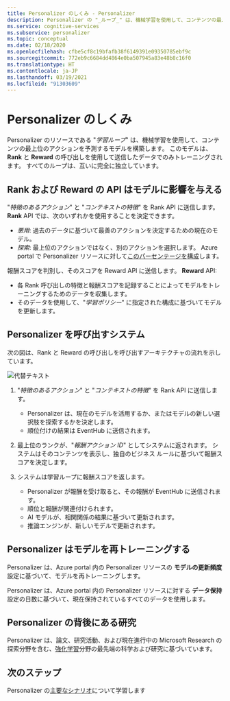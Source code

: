 ```yaml
---
title: Personalizer のしくみ - Personalizer
description: Personalizer の "_ループ_" は、機械学習を使用して、コンテンツの最上位のアクションを予測するモデルを構築します。 このモデルは、Rank と Reward の呼び出しを使用して送信したデータでのみトレーニングされます。
ms.service: cognitive-services
ms.subservice: personalizer
ms.topic: conceptual
ms.date: 02/18/2020
ms.openlocfilehash: cfbe5cf8c19bfafb38f6149391e09350785ebf9c
ms.sourcegitcommit: 772eb9c6684dd4864e0ba507945a83e48b8c16f0
ms.translationtype: HT
ms.contentlocale: ja-JP
ms.lasthandoff: 03/19/2021
ms.locfileid: "91303609"
---
```

# <a name="how-personalizer-works"></a>Personalizer のしくみ

Personalizer のリソースである "_学習ループ_" は、機械学習を使用して、コンテンツの最上位のアクションを予測するモデルを構築します。 このモデルは、**Rank** と **Reward** の呼び出しを使用して送信したデータでのみトレーニングされます。 すべてのループは、互いに完全に独立しています。

## <a name="rank-and-reward-apis-impact-the-model"></a>Rank および Reward の API はモデルに影響を与える

"_特徴のあるアクション_" と "_コンテキストの特徴_" を Rank API に送信します。 **Rank** API では、次のいずれかを使用することを決定できます。

* _悪用_: 過去のデータに基づいて最善のアクションを決定するための現在のモデル。
* _探索_: 最上位のアクションではなく、別のアクションを選択します。 Azure portal で Personalizer リソースに対して[このパーセンテージを構成](how-to-settings.md#configure-exploration-to-allow-the-learning-loop-to-adapt)します。

報酬スコアを判別し、そのスコアを Reward API に送信します。 **Reward** API: 

* 各 Rank 呼び出しの特徴と報酬スコアを記録することによってモデルをトレーニングするためのデータを収集します。
* そのデータを使用して、"_学習ポリシー_" に指定された構成に基づいてモデルを更新します。

## <a name="your-system-calling-personalizer"></a>Personalizer を呼び出すシステム

次の図は、Rank と Reward の呼び出しを呼び出すアーキテクチャの流れを示しています。

![代替テキスト](./media/how-personalizer-works/personalization-how-it-works.png "パーソナル化のしくみ")

1. "_特徴のあるアクション_" と "_コンテキストの特徴_" を Rank API に送信します。

    * Personalizer は、現在のモデルを活用するか、またはモデルの新しい選択肢を探索するかを決定します。
    * 順位付けの結果は EventHub に送信されます。
1. 最上位のランクが、"_報酬アクション ID_" としてシステムに返されます。
    システムはそのコンテンツを表示し、独自のビジネス ルールに基づいて報酬スコアを決定します。
1. システムは学習ループに報酬スコアを返します。
    * Personalizer が報酬を受け取ると、その報酬が EventHub に送信されます。
    * 順位と報酬が関連付けられます。
    * AI モデルが、相関関係の結果に基づいて更新されます。
    * 推論エンジンが、新しいモデルで更新されます。

## <a name="personalizer-retrains-your-model"></a>Personalizer はモデルを再トレーニングする

Personalizer は、Azure portal 内の Personalizer リソースの **モデルの更新頻度** 設定に基づいて、モデルを再トレーニングします。

Personalizer は、Azure portal 内の Personalizer リソースに対する **データ保持** 設定の日数に基づいて、現在保持されているすべてのデータを使用します。

## <a name="research-behind-personalizer"></a>Personalizer の背後にある研究

Personalizer は、論文、研究活動、および現在進行中の Microsoft Research の探索分野を含む、[強化学習](concepts-reinforcement-learning.md)分野の最先端の科学および研究に基づいています。

## <a name="next-steps"></a>次のステップ

Personalizer の[主要なシナリオ](where-can-you-use-personalizer.md)について学習します